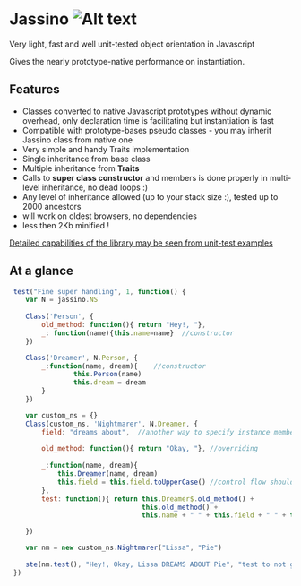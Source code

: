 # Jassino ![Alt text](http://bost.ocks.org/mike/uberdata.png)
Very light, fast and well unit-tested object orientation in Javascript

Gives the nearly prototype-native performance on instantiation.

## Features

* Classes converted to native Javascript prototypes without dynamic overhead, only declaration time is facilitating but instantiation is fast
* Compatible with prototype-bases pseudo classes - you may inherit Jassino class from native one
* Very simple and handy Traits implementation
* Single inheritance from base class
* Multiple inheritance from __Traits__
* Calls to __super class constructor__ and members is done properly in multi-level inheritance, no dead loops :)
* Any level of inheritance allowed (up to your stack size :), tested up to 2000 ancestors
* will work on oldest browsers, no dependencies
* less then 2Kb minified !

[Detailed capabilities of the library may be seen from unit-test examples](https://github.com/altitudebreath/jassino/blob/master/test/test.js)  

## At a glance
```javascript
 test("Fine super handling", 1, function() {
    var N = jassino.NS
    
    Class('Person', {
        old_method: function(){ return "Hey!, "},
        _: function(name){this.name=name}  //constructor
    })

    Class('Dreamer', N.Person, {
        _:function(name, dream){    //constructor
                this.Person(name)
                this.dream = dream
        }
    })

    var custom_ns = {}
    Class(custom_ns, 'Nightmarer', N.Dreamer, {
        field: "dreams about",  //another way to specify instance members 
        
        old_method: function(){ return "Okay, "}, //overriding
        
        _:function(name, dream){
            this.Dreamer(name, dream)
            this.field = this.field.toUpperCase() //control flow should be reached and field created
        },
        test: function(){ return this.Dreamer$.old_method() + 
                                 this.old_method() +
                                 this.name + " " + this.field + " " + this.dream}

    })

    var nm = new custom_ns.Nightmarer("Lissa", "Pie")
    
    ste(nm.test(), "Hey!, Okay, Lissa DREAMS ABOUT Pie", "test to not go into infinite recursion!")
 })
 ```
